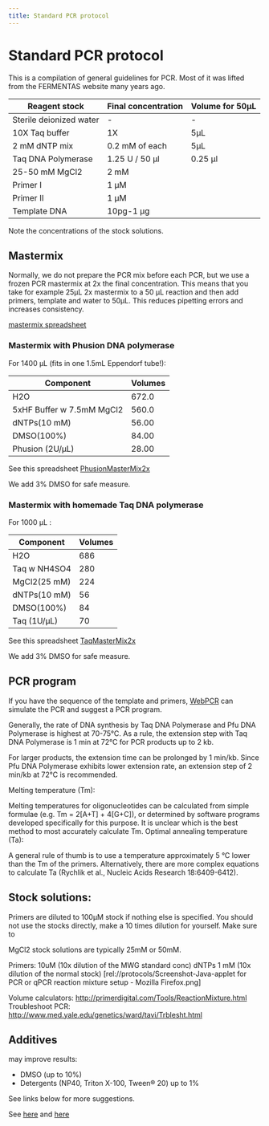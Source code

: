 ```yaml
---
title: Standard PCR protocol
---
```


# Standard PCR protocol

This is a compilation of general guidelines for PCR. Most of it was lifted from the FERMENTAS website many years ago.


| Reagent stock      	  |	Final concentration | Volume for 50µL  |
|-------------------------|---------------------|------------------|
|Sterile deionized water  |	-                   | -                |
|10X Taq buffer           |	1X                  | 5µL              |
|2 mM dNTP mix            |	0.2 mM of each      | 5µL              |
|Taq DNA Polymerase       |	1.25 U / 50 µl      | 0.25 µl          |
|25-50 mM MgCl2           |	2 mM                |                  |
|Primer I				  |	1 µM                |                  |
|Primer II				  |	1 µM                |                  |
|Template DNA			  |	10pg-1 µg           |                  |

Note the concentrations of the stock solutions.

## Mastermix

Normally, we do not prepare the PCR mix before each PCR, but we use a frozen PCR mastermix at 2x the final concentration.
This means that you take for example 25µL 2x mastermix to a 50 µL reaction and then add primers, template and water to 50µL.
This reduces pipetting errors and increases consistency.

[mastermix spreadsheet](PCRMasterMix-2X.ods)

### Mastermix with Phusion DNA polymerase

For 1400 µL (fits in one 1.5mL Eppendorf tube!):

|Component                  | Volumes |
|---------------------------|---------|
|H2O                        | 672.0   |
|5xHF Buffer w 7.5mM MgCl2  | 560.0   |
|dNTPs(10 mM)               | 56.00   |
|DMSO(100%)                 | 84.00   |
|Phusion (2U/µL)            | 28.00   |

See this spreadsheet [PhusionMasterMix2x](PhusionMasterMix2x.ods)

We add 3% DMSO for safe measure.

### Mastermix with homemade Taq DNA polymerase

For 1000 µL :

|Component             | Volumes |
|----------------------|---------|
|H2O                   | 686     |
|Taq w NH4SO4          | 280     |
|MgCl2(25 mM)          | 224     |
|dNTPs(10 mM)          | 56      |
|DMSO(100%)            | 84      |
|Taq (1U/µL)           | 70      |

See this spreadsheet [TaqMasterMix2x](TaqMasterMix2x.ods)

We add 3% DMSO for safe measure.


## PCR program

If you have the sequence of the template and primers, [WebPCR](http://webpcr.appspot.com/) can simulate the PCR and suggest a PCR program.

Generally, the rate of DNA synthesis by Taq DNA Polymerase and Pfu DNA
Polymerase is highest at 70-75°C. As a rule, the extension step with Taq
DNA Polymerase is 1 min at 72°C for PCR products up to 2 kb. 

For larger products, the extension time can be prolonged by 1 min/kb. Since Pfu DNA Polymerase
exhibits lower extension rate, an extension step of 2 min/kb at 72°C is
recommended.

Melting temperature (Tm):

Melting temperatures for oligonucleotides can be calculated from simple formulae
(e.g. Tm = 2[A+T] + 4[G+C]), or determined by software programs developed
specifically for this purpose. It is unclear which is the best method to most
accurately calculate Tm. Optimal annealing temperature (Ta):

A general rule of thumb is to use a temperature approximately 5 °C lower than
the Tm of the primers. Alternatively, there are more complex equations to
calculate Ta (Rychlik et al., Nucleic Acids Research 18:6409-6412). 


## Stock solutions:

Primers are diluted to 100µM stock if nothing else is specified.
You should not use the stocks directly, make a 10 times dilution for yourself.
Make sure to 

MgCl2 stock solutions are typically 25mM or 50mM.

Primers: 	10uM (10x dilution of the MWG standard conc)
dNTPs		1 mM (10x dilution of the normal stock)
[rel://protocols/Screenshot-Java-applet for PCR or qPCR reaction mixture setup - Mozilla Firefox.png]

Volume calculators: http://primerdigital.com/Tools/ReactionMixture.html
Troubleshoot PCR:    http://www.med.yale.edu/genetics/ward/tavi/Trblesht.html






## Additives

may improve results:
- DMSO (up to 10%) 
- Detergents (NP40, Triton X-100, Tween® 20) up to 1%

See links below for more suggestions.

See [here](http://bitesizebio.com/24/pcr-problems-try-an-additive/)
and [here](http://bitesizebio.com/2592/better-than-betaine-pcr-additives-that-actually-work/)


